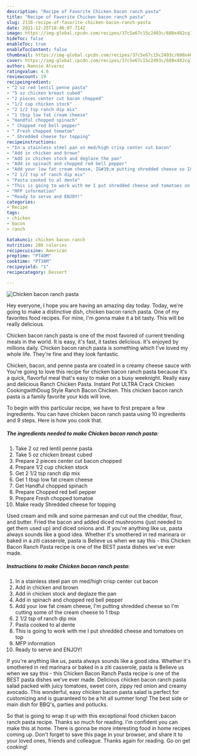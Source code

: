 ```yaml
---
description: "Recipe of Favorite Chicken bacon ranch pasta"
title: "Recipe of Favorite Chicken bacon ranch pasta"
slug: 2116-recipe-of-favorite-chicken-bacon-ranch-pasta
date: 2021-12-25T10:46:07.714Z
image: https://img-global.cpcdn.com/recipes/37c5e67c15c2493c/680x482cq70/chicken-bacon-ranch-pasta-recipe-main-photo.jpg
hideToc: false
enableToc: true
enableTocContent: false
thumbnail: https://img-global.cpcdn.com/recipes/37c5e67c15c2493c/680x482cq70/chicken-bacon-ranch-pasta-recipe-main-photo.jpg
cover: https://img-global.cpcdn.com/recipes/37c5e67c15c2493c/680x482cq70/chicken-bacon-ranch-pasta-recipe-main-photo.jpg
author: Nannie Alvarez
ratingvalue: 4.6
reviewcount: 19
recipeingredient:
- "2 oz red lentil penne pasta"
- "5 oz chicken breast cubed"
- "2 pieces center cut bacon chopped"
- "1/2 cup chicken stock"
- "2 1/2 tsp ranch dip mix"
- "1 tbsp low fat cream cheese"
- "Handful chopped spinach"
- " Chopped red bell pepper"
- " Fresh chopped tomatoe"
- " Shredded cheese for topping"
recipeinstructions:
- "In a stainless steel pan on med/high crisp center cut bacon"
- "Add in chicken and brown"
- "Add in chicken stock and deglaze the pan"
- "Add in spinach and chopped red bell pepper"
- "Add your low fat cream cheese, I&#39;m putting shredded cheese so I&#39;m cutting some of the cream cheese to 1 tbsp"
- "2 1/2 tsp of ranch dip mix"
- "Pasta cooked to al dente"
- "This is going to work with me I put shredded cheese and tomatoes on top"
- "MFP information"
- "Ready to serve and ENJOY!"
categories:
- Recipe
tags:
- chicken
- bacon
- ranch

katakunci: chicken bacon ranch 
nutrition: 280 calories
recipecuisine: American
preptime: "PT40M"
cooktime: "PT38M"
recipeyield: "1"
recipecategory: Dessert

---
```



![Chicken bacon ranch pasta](https://img-global.cpcdn.com/recipes/37c5e67c15c2493c/680x482cq70/chicken-bacon-ranch-pasta-recipe-main-photo.jpg)

Hey everyone, I hope you are having an amazing day today. Today, we're going to make a distinctive dish, chicken bacon ranch pasta. One of my favorites food recipes. For mine, I'm gonna make it a bit tasty. This will be really delicious.

Chicken bacon ranch pasta is one of the most favored of current trending meals in the world. It is easy, it's fast, it tastes delicious. It's enjoyed by millions daily. Chicken bacon ranch pasta is something which I've loved my whole life. They're fine and they look fantastic.

Chicken, bacon, and penne pasta are coated in a creamy cheese sauce with You&#39;re going to love this recipe for chicken bacon ranch pasta because it&#39;s a quick, flavorful meal that&#39;s easy to make on a busy weeknight. Really easy and delicious Ranch Chicken Pasta. Instant Pot ULTRA Crack Chicken CookingwithDoug Style Ranch Bacon Chicken. This chicken bacon ranch pasta is a family favorite your kids will love.


To begin with this particular recipe, we have to first prepare a few ingredients. You can have chicken bacon ranch pasta using 10 ingredients and 9 steps. Here is how you cook that.

<!--inarticleads1-->

##### The ingredients needed to make Chicken bacon ranch pasta:

1. Take 2 oz red lentil penne pasta
1. Take 5 oz chicken breast cubed
1. Prepare 2 pieces center cut bacon chopped
1. Prepare 1/2 cup chicken stock
1. Get 2 1/2 tsp ranch dip mix
1. Get 1 tbsp low fat cream cheese
1. Get Handful chopped spinach
1. Prepare  Chopped red bell pepper
1. Prepare  Fresh chopped tomatoe
1. Make ready  Shredded cheese for topping


Used cream and milk and some parmesan and cut out the cheddar, flour, and butter. Fried the bacon and added diced mushrooms (just needed to get them used up) and diced onions and. If you&#39;re anything like us, pasta always sounds like a good idea. Whether it&#39;s smothered in red marinara or baked in a ziti casserole, pasta is Believe us when we say this - this Chicken Bacon Ranch Pasta recipe is one of the BEST pasta dishes we&#39;ve ever made. 

<!--inarticleads2-->

##### Instructions to make Chicken bacon ranch pasta:

1. In a stainless steel pan on med/high crisp center cut bacon
1. Add in chicken and brown
1. Add in chicken stock and deglaze the pan
1. Add in spinach and chopped red bell pepper
1. Add your low fat cream cheese, I&#39;m putting shredded cheese so I&#39;m cutting some of the cream cheese to 1 tbsp
1. 2 1/2 tsp of ranch dip mix
1. Pasta cooked to al dente
1. This is going to work with me I put shredded cheese and tomatoes on top
1. MFP information
1. Ready to serve and ENJOY!

If you&#39;re anything like us, pasta always sounds like a good idea. Whether it&#39;s smothered in red marinara or baked in a ziti casserole, pasta is Believe us when we say this - this Chicken Bacon Ranch Pasta recipe is one of the BEST pasta dishes we&#39;ve ever made. Delicious chicken bacon ranch pasta salad packed with juicy tomatoes, sweet corn, zippy red onion and creamy avocado. This wonderful, easy chicken bacon pasta salad is perfect for customizing and is guaranteed to be a hit all summer long! The best side or main dish for BBQ&#39;s, parties and potlucks. 

So that is going to wrap it up with this exceptional food chicken bacon ranch pasta recipe. Thanks so much for reading. I'm confident you can make this at home. There is gonna be more interesting food in home recipes coming up. Don't forget to save this page in your browser, and share it to your loved ones, friends and colleague. Thanks again for reading. Go on get cooking!
